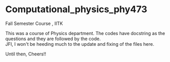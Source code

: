 # Computational_physics_phy473
Fall Semester Course , IITK

This was a course of Physics department. The codes have docstring as the questions and they are followed by the code. <br>
JFI, I won't be heeding much to the update and fixing of the files here. 

Until then, 
Cheers!!
